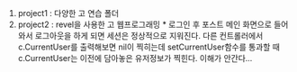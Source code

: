 1. project1 : 다양한 고 연습 폴더
2. project2 : revel을 사용한 고 웹프로그래밍
	*
	로그인 후 포스트 메인 화면으로 들어와서 로그아웃을 하게 되면 세션은 정상적으로 지워진다.
	다른 컨트롤러에서 c.CurrentUser를 출력해보면 nil이 찍히는데 
	setCurrentUser함수를 통과할 때 c.CurrentUser는 이전에 담아놓은 유저정보가 찍힌다.
	이해가 안간다...